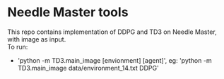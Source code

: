 # Needle Master tools
This repo contains implementation of DDPG and TD3 on Needle Master, with image as input. <br>
To run: 
- 'python -m TD3.main_image [envionment] [agent]', eg: 'python -m TD3.main_image data/environment_14.txt DDPG'
